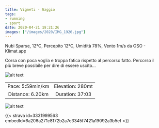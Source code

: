 ```yaml
---
title: Vigneti - Gaggio
tags:
- running
- sport
date: 2020-04-21 18:21:26
images: ["/images/2020/IMG_1926.jpg"]
---
```


Nubi Sparse, 12°C, Percepito 12°C, Umidità 78%, Vento 1m/s da OSO - Klimat.app

Corsa con poca voglia e troppa fatica rispetto al percorso fatto. Percorso il più breve possibile per dire di essere uscito...

![alt text](/images/2020/IMG_1926.jpg "vigneti")

| | |
| :-: | :-: |
| Pace: 5:59min/km | Elevation: 280mt |
| Distance: 6.20km | Duration: 37:03 |



![alt text](/images/2020/20200421-activity-map.png "map")


{{< strava id=3331999563 embedId=6a206a271c8172b2a7e3345f7421a19092a3b5ef >}}
